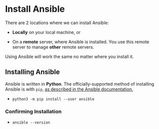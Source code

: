 # Install Ansible

There are 2 locations where we can install Ansible:

- **Locally** on your local machine, or

- On a **remote** server, where Ansible is installed. You use this remote server
  to manage **other** remote servers.

Using Ansible will work the same no matter where you install it.

## Installing Ansible

Ansible is written in **Python**. The officially-supported method of installing
Ansible is with `pip`,
[as described in the Ansible documentation.](https://docs.ansible.com/ansible/latest/installation_guide/intro_installation.html)

- `python3 -m pip install --user ansible`

### Confirming Installation

- `ansible --version`
